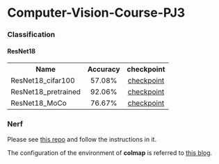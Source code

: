 # Computer-Vision-Course-PJ3

### Classification
#### ResNet18
<table><tbody>
<!-- START TABLE -->
<!-- TABLE HEADER -->
<th valign="bottom">Name</th>
<th valign="bottom">Accuracy</th>
<th valign="bottom">checkpoint</th>

 <tr><td align="left">ResNet18_cifar100</td>
<td align="center">57.08%</td>
<td align="center"><a href="https://pan.baidu.com/s/1r0aiWAfyw3JWm0fOG8zhdg?pwd=1111">checkpoint</a></td>
</tr>

 <tr><td align="left">ResNet18_pretrained</td>
<td align="center">92.06%</td>
<td align="center"><a href="https://pan.baidu.com/s/1jeodTK0Liw6xjue4j5op4Q?pwd=1111">checkpoint</a></td>
</tr>

 <tr><td align="left">ResNet18_MoCo</td>
<td align="center">76.67%</td>
<td align="center"><a href="https://pan.baidu.com/s/1jS6F5UbAwA9GQZaWr3m6_A?pwd=1111">checkpoint</a></td>
</tr>

</tbody></table>

### Nerf
Please see <a href="https://github.com/ashawkey/torch-ngp">this repo</a> and follow the instructions in it.

The configuration of the environment of **colmap** is referred to <a href="https://zhuanlan.zhihu.com/p/397053413">this blog</a>.